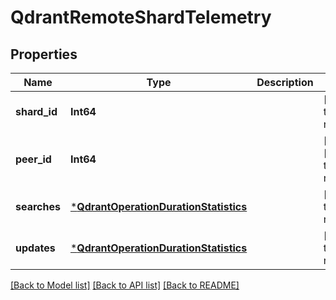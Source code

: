 # QdrantRemoteShardTelemetry


## Properties
Name | Type | Description | Notes
------------ | ------------- | ------------- | -------------
**shard_id** | **Int64** |  | [default to nothing]
**peer_id** | **Int64** |  | [optional] [default to nothing]
**searches** | [***QdrantOperationDurationStatistics**](QdrantOperationDurationStatistics.md) |  | [default to nothing]
**updates** | [***QdrantOperationDurationStatistics**](QdrantOperationDurationStatistics.md) |  | [default to nothing]


[[Back to Model list]](../README.md#models) [[Back to API list]](../README.md#api-endpoints) [[Back to README]](../README.md)


